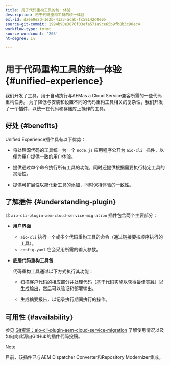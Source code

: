 ```yaml
---
title: 用于代码重构工具的统一体验
description: 用于代码重构工具的统一体验
exl-id: daee0e2d-1e2b-41a3-acab-fc59142d0e05
source-git-commit: 1994b90e3876f03efa571a9ce65b9fb8b3c90ec4
workflow-type: tm+mt
source-wordcount: '263'
ht-degree: 1%

---
```


# 用于代码重构工具的统一体验 {#unified-experience}

我们开发了工具，用于自动执行与AEMas a Cloud Service兼容所需的一些代码重构任务。 为了降低与安装和设置不同的代码重构工具相关的复杂性，我们开发了一个插件，以统一在代码和存储库上操作的工具。

## 好处 {#benefits}

Unified Experience插件具有以下优势：

* 将处理源代码的工具统一为一个 `node.js` 应用程序公开为 `aio-cli ` 插件，以便为用户提供一致的用户体验。

* 提供通过单个命令执行所有工具的功能，同时还提供根据需要执行特定工具的灵活性。

* 提供可扩展性以简化新工具的添加，同时保持体验的一致性。

## 了解插件 {#understanding-plugin}

此 `aio-cli-plugin-aem-cloud-service-migration` 插件包含两个主要部分：

* **用户界面**

   * `aio-cli` 执行一个或多个代码重构工具的命令（通过链接要按顺序执行的工具）。
   * `config.yaml` 它会采用所需的输入参数。

* **底层代码重构工具包**

  代码重构工具通过以下方式执行其功能：

   * 扫描客户代码的相应部分并处理代码（基于代码实施以获得最佳实践）以生成输出，然后可以验证和部署输出。

   * 生成摘要报告，以记录执行期间执行的操作。

## 可用性 {#availability}

参见 [Git资源：aio-cli-plugin-aem-cloud-service-migration](https://github.com/adobe/aio-cli-plugin-aem-cloud-service-migration) 了解使用情况以及如何向此源自GitHub的插件代码投稿。

>[!NOTE]
>目前，该插件已与AEM Dispatcher Converter和Repository Modernizer集成。
